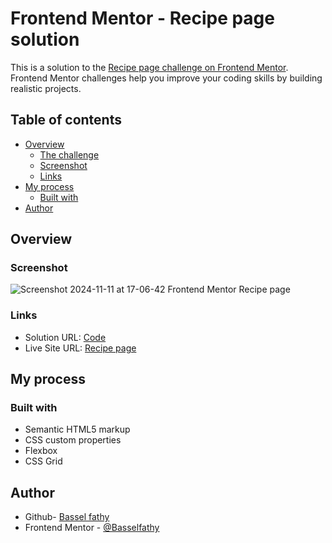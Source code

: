 # Frontend Mentor - Recipe page solution

This is a solution to the [Recipe page challenge on Frontend Mentor](https://www.frontendmentor.io/challenges/recipe-page-KiTsR8QQKm). Frontend Mentor challenges help you improve your coding skills by building realistic projects.

## Table of contents

- [Overview](#overview)
  - [The challenge](#the-challenge)
  - [Screenshot](#screenshot)
  - [Links](#links)
- [My process](#my-process)
  - [Built with](#built-with)
- [Author](#author)

## Overview

### Screenshot

![Screenshot 2024-11-11 at 17-06-42 Frontend Mentor Recipe page](https://github.com/user-attachments/assets/0eb5c49b-8067-47e6-be57-6c08051344f4)

### Links

- Solution URL: [Code](https://github.com/Basselfathy/Frontend-Mentor-Recipe-Page-Challenge/)
- Live Site URL: [Recipe page](https://basselfathy.github.io/Frontend-Mentor-Recipe-Page-Challenge/)

## My process

### Built with

- Semantic HTML5 markup
- CSS custom properties
- Flexbox
- CSS Grid

## Author

- Github- [Bassel fathy](https://github.com/Basselfathy)
- Frontend Mentor - [@Basselfathy](https://www.frontendmentor.io/profile/Basselfathy)
